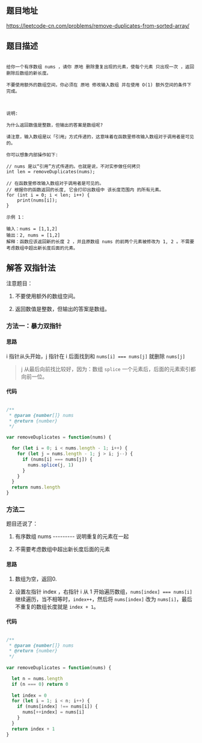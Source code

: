 
## 题目地址

https://leetcode-cn.com/problems/remove-duplicates-from-sorted-array/

## 题目描述

```

给你一个有序数组 nums ，请你 原地 删除重复出现的元素，使每个元素 只出现一次 ，返回删除后数组的新长度。

不要使用额外的数组空间，你必须在 原地 修改输入数组 并在使用 O(1) 额外空间的条件下完成。

 

说明:

为什么返回数值是整数，但输出的答案是数组呢?

请注意，输入数组是以「引用」方式传递的，这意味着在函数里修改输入数组对于调用者是可见的。

你可以想象内部操作如下:

// nums 是以“引用”方式传递的。也就是说，不对实参做任何拷贝
int len = removeDuplicates(nums);

// 在函数里修改输入数组对于调用者是可见的。
// 根据你的函数返回的长度, 它会打印出数组中 该长度范围内 的所有元素。
for (int i = 0; i < len; i++) {
    print(nums[i]);
}
 
示例 1：

输入：nums = [1,1,2]
输出：2, nums = [1,2]
解释：函数应该返回新的长度 2 ，并且原数组 nums 的前两个元素被修改为 1, 2 。不需要考虑数组中超出新长度后面的元素。

```

## 解答 双指针法

注意题目：

1. 不要使用额外的数组空间。

2. 返回数值是整数，但输出的答案是数组。

### 方法一：暴力双指针

#### 思路

i 指针从头开始，j 指针在 i 后面找到和 `nums[i] === nums[j]` 就删除 `nums[j]`

> j 从最后向前找比较好，因为：数组 `splice` 一个元素后，后面的元素索引都向前一位。

#### 代码

```js

/**
 * @param {number[]} nums
 * @return {number}
 */

var removeDuplicates = function(nums) {

  for (let i = 0; i < nums.length - 1; i++) {
    for (let j = nums.length - 1; j > i; j--) {
      if (nums[i] === nums[j]) {
        nums.splice(j, 1)
      }
    }
  }
  return nums.length
}

```

### 方法二

题目还说了：

1. 有序数组 nums --------- 说明重复的元素在一起

2. 不需要考虑数组中超出新长度后面的元素

#### 思路

1. 数组为空，返回0.

2. 设置左指针 index ，右指针 i 从 1 开始遍历数组，`nums[index] === nums[i]` 继续遍历，当不相等时，`index++`，然后将 `nums[index]` 改为 `nums[i]`，最后不重复的数组长度就是 `index + 1`。

#### 代码

```js

/**
 * @param {number[]} nums
 * @return {number}
 */
 
var removeDuplicates = function(nums) {

  let n = nums.length
  if (n === 0) return 0
  
  let index = 0
  for (let i = 1; i < n; i++) {
    if (nums[index] !== nums[i]) {
      nums[++index] = nums[i]
    }
  }
  return index + 1
}

```